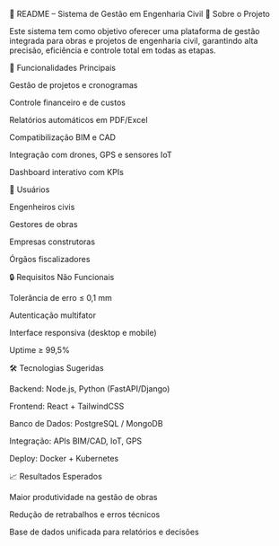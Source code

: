 📘 README – Sistema de Gestão em Engenharia Civil
📌 Sobre o Projeto

Este sistema tem como objetivo oferecer uma plataforma de gestão integrada para obras e projetos de engenharia civil, garantindo alta precisão, eficiência e controle total em todas as etapas.

🚀 Funcionalidades Principais

Gestão de projetos e cronogramas

Controle financeiro e de custos

Relatórios automáticos em PDF/Excel

Compatibilização BIM e CAD

Integração com drones, GPS e sensores IoT

Dashboard interativo com KPIs

👥 Usuários

Engenheiros civis

Gestores de obras

Empresas construtoras

Órgãos fiscalizadores

🔒 Requisitos Não Funcionais

Tolerância de erro ≤ 0,1 mm

Autenticação multifator

Interface responsiva (desktop e mobile)

Uptime ≥ 99,5%

🛠️ Tecnologias Sugeridas

Backend: Node.js, Python (FastAPI/Django)

Frontend: React + TailwindCSS

Banco de Dados: PostgreSQL / MongoDB

Integração: APIs BIM/CAD, IoT, GPS

Deploy: Docker + Kubernetes

📈 Resultados Esperados

Maior produtividade na gestão de obras

Redução de retrabalhos e erros técnicos

Base de dados unificada para relatórios e decisões

